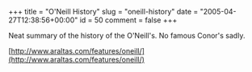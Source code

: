 +++
title = "O'Neill History"
slug = "oneill-history"
date = "2005-04-27T12:38:56+00:00"
id = 50
comment = false
+++

Neat summary of the history of the O'Neill's. No famous Conor's sadly.

[http://www.araltas.com/features/oneill/](http://www.araltas.com/features/oneill/)
